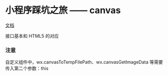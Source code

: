 # 小程序踩坑之旅 —— canvas

[文档](https://developers.weixin.qq.com/miniprogram/dev/api/canvas/wx.createOffscreenCanvas.html)

接口基本和 HTML5 的对应

### 注意
自定义组件中，wx.canvasToTempFilePath、wx.canvasGetImageData 等需要传入第二个参数：this
